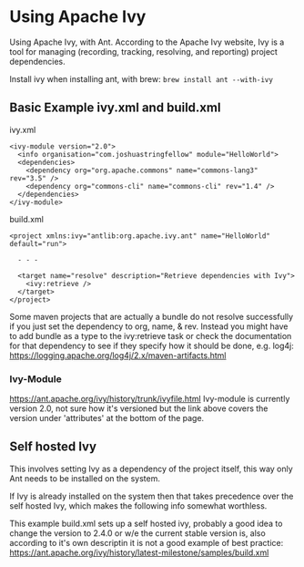 # Using Apache Ivy
Using Apache Ivy, with Ant.
According to the Apache Ivy website, Ivy is a tool for managing (recording, tracking, resolving, and reporting) project dependencies.

Install ivy when installing ant, with brew:
`brew install ant --with-ivy`

## Basic Example ivy.xml and build.xml

ivy.xml
```
<ivy-module version="2.0">
  <info organisation="com.joshuastringfellow" module="HelloWorld">
  <dependencies>
    <dependency org="org.apache.commons" name="commons-lang3" rev="3.5" />
    <dependency org="commons-cli" name="commons-cli" rev="1.4" />
  </dependencies>
</ivy-module>
```

build.xml
```
<project xmlns:ivy="antlib:org.apache.ivy.ant" name="HelloWorld" default="run">

  - - -

  <target name="resolve" description="Retrieve dependencies with Ivy">
    <ivy:retrieve />
  </target>
</project>
```

Some maven projects that are actually a bundle do not resolve successfully if you just set the dependency to org, name, & rev. Instead you might have to add bundle as a type to the ivy:retrieve task or check the documentation for that dependency to see if they specify how it should be done, e.g. log4j: https://logging.apache.org/log4j/2.x/maven-artifacts.html

### Ivy-Module
https://ant.apache.org/ivy/history/trunk/ivyfile.html
Ivy-module is currently version 2.0, not sure how it's versioned but the link above covers the version under 'attributes' at the bottom of the page.


## Self hosted Ivy
This involves setting Ivy as a dependency of the project itself, this way only Ant needs to be installed on the system.

If Ivy is already installed on the system then that takes precedence over the self hosted Ivy, which makes the following info somewhat worthless.

This example build.xml sets up a self hosted ivy, probably a good idea to change the version to 2.4.0 or w/e the current stable version is, also according to it's own descriptin it is not a good example of best practice:
https://ant.apache.org/ivy/history/latest-milestone/samples/build.xml
